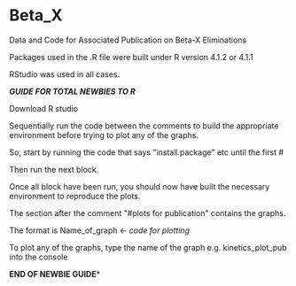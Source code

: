 # Beta_X
Data and Code for Associated Publication on Beta-X Eliminations


Packages used in the .R file were built under R version 4.1.2 or 4.1.1

RStudio was used in all cases.


***GUIDE FOR TOTAL NEWBIES TO R***

Download R studio

Sequentially run the code between the comments to build the appropriate environment before trying to plot any of the graphs.

So, start by running the code that says "install.package" etc until the first #

Then run the next block.

Once all block have been run, you should now have built the necessary environment to reproduce the plots.

The section after the comment "#plots for publication" contains the graphs.

The format is Name_of_graph <- *code for plotting*

To plot any of the graphs, type the name of the graph e.g. kinetics_plot_pub into the console

**END OF NEWBIE GUIDE***
